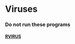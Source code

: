 # Viruses
### Do not run these programs
#### [RVIRUS](https://github.com/ryujm1828/Viruses/tree/main/RVirus)
